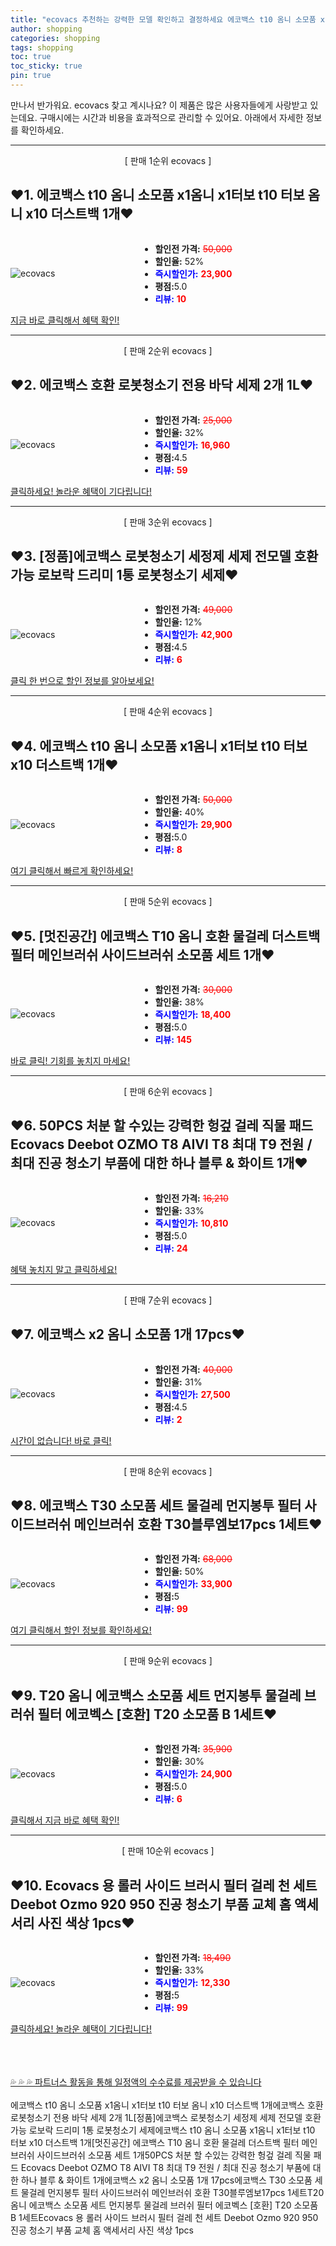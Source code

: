```yaml
---
title: "ecovacs 추천하는 강력한 모델 확인하고 결정하세요 에코백스 t10 옴니 소모품 x1옴니"
author: shopping
categories: shopping
tags: shopping
toc: true
toc_sticky: true
pin: true
---
```

만나서 반가워요. ecovacs 찾고 계시나요? 이 제품은 많은 사용자들에게 사랑받고 있는데요. 구매시에는 시간과 비용을 효과적으로 관리할 수 있어요. 아래에서 자세한 정보를 확인하세요.

---
<p class="toplist" style="margin: 0 auto; display: block; width: fit-content;">[ 판매 1순위 ecovacs ]</p>

<h2><strong>❤️1. 에코백스 t10 옴니 소모품 x1옴니 x1터보 t10 터보 옴니 x10 더스트백 1개❤️</strong></h2>

<div style="display: flex; align-items: center;">
    <div style="flex: 0.4;">
        <img src="https://thumbnail9.coupangcdn.com/thumbnails/remote/230x230ex/image/vendor_inventory/50cb/f6a40520758b2df716c99a7f50a9399ae898a19fefa70f512211698ac88c.png" alt="ecovacs" style="max-width: 100%;">
    </div>
    <div style="flex: 0.6; margin-left: 10px;">
        <ul>
            <li><strong>할인전 가격:</strong> <del style="color: red;">50,000</del></li>
            <li><strong>할인율:</strong> 52%</li>
            <li><span style='color:blue'><strong>즉시할인가:</strong></span> <span style='color:red'><strong>23,900</strong></span></li>
            <li><strong>평점:</strong>5.0</li>
            <li><span style='color:blue'><strong>리뷰:</strong></span> <span style='color:red'><strong>10</strong></span></li>
        </ul>
    </div>
</div>
<div class="center">
    <a href="https://William4Davisa.github.io?lptag=AF9450613&subid=githubio&pageKey=7955963011&traceid=V0-153&itemId=21981233485&vendorItemId=88979655556" class="myButton">
        지금 바로 클릭해서 혜택 확인!
    </a>
</div>


---
<p class="toplist" style="margin: 0 auto; display: block; width: fit-content;">[ 판매 2순위 ecovacs ]</p>

<h2><strong>❤️2. 에코백스 호환 로봇청소기 전용 바닥 세제 2개 1L❤️</strong></h2>

<div style="display: flex; align-items: center;">
    <div style="flex: 0.4;">
        <img src="https://thumbnail9.coupangcdn.com/thumbnails/remote/230x230ex/image/vendor_inventory/c504/f7a87b6c6098425d52e026f9456f088c973cd7a5f75c742908ed9c538b94.png" alt="ecovacs" style="max-width: 100%;">
    </div>
    <div style="flex: 0.6; margin-left: 10px;">
        <ul>
            <li><strong>할인전 가격:</strong> <del style="color: red;">25,000</del></li>
            <li><strong>할인율:</strong> 32%</li>
            <li><span style='color:blue'><strong>즉시할인가:</strong></span> <span style='color:red'><strong>16,960</strong></span></li>
            <li><strong>평점:</strong>4.5</li>
            <li><span style='color:blue'><strong>리뷰:</strong></span> <span style='color:red'><strong>59</strong></span></li>
        </ul>
    </div>
</div>
<div class="center">
    <a href="https://William4Davisa.github.io?lptag=AF9450613&subid=githubio&pageKey=6807298368&traceid=V0-153&itemId=16092664058&vendorItemId=88697637470" class="myButton">
        클릭하세요! 놀라운 혜택이 기다립니다!
    </a>
</div>


---
<p class="toplist" style="margin: 0 auto; display: block; width: fit-content;">[ 판매 3순위 ecovacs ]</p>

<h2><strong>❤️3. [정품]에코백스 로봇청소기 세정제 세제 전모델 호환 가능 로보락 드리미 1통 로봇청소기 세제❤️</strong></h2>

<div style="display: flex; align-items: center;">
    <div style="flex: 0.4;">
        <img src="https://thumbnail10.coupangcdn.com/thumbnails/remote/230x230ex/image/vendor_inventory/34ae/ee7becebbf5639dc0b51b1b87f2aa063631304062a789570414335d11e52.jpg" alt="ecovacs" style="max-width: 100%;">
    </div>
    <div style="flex: 0.6; margin-left: 10px;">
        <ul>
            <li><strong>할인전 가격:</strong> <del style="color: red;">49,000</del></li>
            <li><strong>할인율:</strong> 12%</li>
            <li><span style='color:blue'><strong>즉시할인가:</strong></span> <span style='color:red'><strong>42,900</strong></span></li>
            <li><strong>평점:</strong>4.5</li>
            <li><span style='color:blue'><strong>리뷰:</strong></span> <span style='color:red'><strong>6</strong></span></li>
        </ul>
    </div>
</div>
<div class="center">
    <a href="https://William4Davisa.github.io?lptag=AF9450613&subid=githubio&pageKey=7923712369&traceid=V0-153&itemId=21776744255&vendorItemId=88825542260" class="myButton">
        클릭 한 번으로 할인 정보를 알아보세요!
    </a>
</div>


---
<p class="toplist" style="margin: 0 auto; display: block; width: fit-content;">[ 판매 4순위 ecovacs ]</p>

<h2><strong>❤️4. 에코백스 t10 옴니 소모품 x1옴니 x1터보 t10 터보 x10 더스트백 1개❤️</strong></h2>

<div style="display: flex; align-items: center;">
    <div style="flex: 0.4;">
        <img src="https://thumbnail7.coupangcdn.com/thumbnails/remote/230x230ex/image/vendor_inventory/2ff7/cb369b3bd486e6bed21e15caaae36f2e4c18aa9c00d25fd54792e6a0cba8.png" alt="ecovacs" style="max-width: 100%;">
    </div>
    <div style="flex: 0.6; margin-left: 10px;">
        <ul>
            <li><strong>할인전 가격:</strong> <del style="color: red;">50,000</del></li>
            <li><strong>할인율:</strong> 40%</li>
            <li><span style='color:blue'><strong>즉시할인가:</strong></span> <span style='color:red'><strong>29,900</strong></span></li>
            <li><strong>평점:</strong>5.0</li>
            <li><span style='color:blue'><strong>리뷰:</strong></span> <span style='color:red'><strong>8</strong></span></li>
        </ul>
    </div>
</div>
<div class="center">
    <a href="https://William4Davisa.github.io?lptag=AF9450613&subid=githubio&pageKey=7955635614&traceid=V0-153&itemId=21979604343&vendorItemId=89098032198" class="myButton">
        여기 클릭해서 빠르게 확인하세요!
    </a>
</div>


---
<p class="toplist" style="margin: 0 auto; display: block; width: fit-content;">[ 판매 5순위 ecovacs ]</p>

<h2><strong>❤️5. [멋진공간] 에코백스 T10 옴니 호환 물걸레 더스트백 필터 메인브러쉬 사이드브러쉬 소모품 세트 1개❤️</strong></h2>

<div style="display: flex; align-items: center;">
    <div style="flex: 0.4;">
        <img src="https://thumbnail10.coupangcdn.com/thumbnails/remote/230x230ex/image/vendor_inventory/539b/88988e5f88efb131a19302dce1f656427751dcac5a171c88ea093120589c.jpg" alt="ecovacs" style="max-width: 100%;">
    </div>
    <div style="flex: 0.6; margin-left: 10px;">
        <ul>
            <li><strong>할인전 가격:</strong> <del style="color: red;">30,000</del></li>
            <li><strong>할인율:</strong> 38%</li>
            <li><span style='color:blue'><strong>즉시할인가:</strong></span> <span style='color:red'><strong>18,400</strong></span></li>
            <li><strong>평점:</strong>5.0</li>
            <li><span style='color:blue'><strong>리뷰:</strong></span> <span style='color:red'><strong>145</strong></span></li>
        </ul>
    </div>
</div>
<div class="center">
    <a href="https://William4Davisa.github.io?lptag=AF9450613&subid=githubio&pageKey=7370340428&traceid=V0-153&itemId=19010900397&vendorItemId=86135592705" class="myButton">
        바로 클릭! 기회를 놓치지 마세요!
    </a>
</div>


---
<p class="toplist" style="margin: 0 auto; display: block; width: fit-content;">[ 판매 6순위 ecovacs ]</p>

<h2><strong>❤️6. 50PCS 처분 할 수있는 강력한 헝겊 걸레 직물 패드 Ecovacs Deebot OZMO T8 AIVI T8 최대 T9 전원 / 최대 진공 청소기 부품에 대한 하나 블루 & 화이트 1개❤️</strong></h2>

<div style="display: flex; align-items: center;">
    <div style="flex: 0.4;">
        <img src="https://thumbnail10.coupangcdn.com/thumbnails/remote/230x230ex/image/vendor_inventory/939c/e55ae12a62b0d14afc855fcedd431a35c14efc834f6af2d6dcf480a19eb4.jpg" alt="ecovacs" style="max-width: 100%;">
    </div>
    <div style="flex: 0.6; margin-left: 10px;">
        <ul>
            <li><strong>할인전 가격:</strong> <del style="color: red;">16,210</del></li>
            <li><strong>할인율:</strong> 33%</li>
            <li><span style='color:blue'><strong>즉시할인가:</strong></span> <span style='color:red'><strong>10,810</strong></span></li>
            <li><strong>평점:</strong>5.0</li>
            <li><span style='color:blue'><strong>리뷰:</strong></span> <span style='color:red'><strong>24</strong></span></li>
        </ul>
    </div>
</div>
<div class="center">
    <a href="https://William4Davisa.github.io?lptag=AF9450613&subid=githubio&pageKey=6018044875&traceid=V0-153&itemId=10936098513&vendorItemId=79953417469" class="myButton">
        혜택 놓치지 말고 클릭하세요!
    </a>
</div>


---
<p class="toplist" style="margin: 0 auto; display: block; width: fit-content;">[ 판매 7순위 ecovacs ]</p>

<h2><strong>❤️7. 에코백스 x2 옴니 소모품 1개 17pcs❤️</strong></h2>

<div style="display: flex; align-items: center;">
    <div style="flex: 0.4;">
        <img src="https://thumbnail7.coupangcdn.com/thumbnails/remote/230x230ex/image/vendor_inventory/6515/c1bf226c7a2f6dcc1d189bc537e10e10dd3b9a02d919cf51f0a2ed6fdd5e.png" alt="ecovacs" style="max-width: 100%;">
    </div>
    <div style="flex: 0.6; margin-left: 10px;">
        <ul>
            <li><strong>할인전 가격:</strong> <del style="color: red;">40,000</del></li>
            <li><strong>할인율:</strong> 31%</li>
            <li><span style='color:blue'><strong>즉시할인가:</strong></span> <span style='color:red'><strong>27,500</strong></span></li>
            <li><strong>평점:</strong>4.5</li>
            <li><span style='color:blue'><strong>리뷰:</strong></span> <span style='color:red'><strong>2</strong></span></li>
        </ul>
    </div>
</div>
<div class="center">
    <a href="https://William4Davisa.github.io?lptag=AF9450613&subid=githubio&pageKey=8182072336&traceid=V0-153&itemId=23395549820&vendorItemId=90430557462" class="myButton">
        시간이 없습니다! 바로 클릭!
    </a>
</div>


---
<p class="toplist" style="margin: 0 auto; display: block; width: fit-content;">[ 판매 8순위 ecovacs ]</p>

<h2><strong>❤️8. 에코백스 T30 소모품 세트 물걸레 먼지봉투 필터 사이드브러쉬 메인브러쉬 호환 T30블루엠보17pcs 1세트❤️</strong></h2>

<div style="display: flex; align-items: center;">
    <div style="flex: 0.4;">
        <img src="https://thumbnail10.coupangcdn.com/thumbnails/remote/230x230ex/image/vendor_inventory/956d/829f8f132446fe495ca688da4f580b02764ced1a1b6480db8ce2f1788b60.png" alt="ecovacs" style="max-width: 100%;">
    </div>
    <div style="flex: 0.6; margin-left: 10px;">
        <ul>
            <li><strong>할인전 가격:</strong> <del style="color: red;">68,000</del></li>
            <li><strong>할인율:</strong> 50%</li>
            <li><span style='color:blue'><strong>즉시할인가:</strong></span> <span style='color:red'><strong>33,900</strong></span></li>
            <li><strong>평점:</strong>5</li>
            <li><span style='color:blue'><strong>리뷰:</strong></span> <span style='color:red'><strong>99</strong></span></li>
        </ul>
    </div>
</div>
<div class="center">
    <a href="https://William4Davisa.github.io?lptag=AF9450613&subid=githubio&pageKey=8209502491&traceid=V0-153&itemId=23559448522&vendorItemId=90585505669" class="myButton">
        여기 클릭해서 할인 정보를 확인하세요!
    </a>
</div>


---
<p class="toplist" style="margin: 0 auto; display: block; width: fit-content;">[ 판매 9순위 ecovacs ]</p>

<h2><strong>❤️9. T20 옴니 에코백스 소모품 세트 먼지봉투 물걸레 브러쉬 필터 에코벡스 [호환] T20 소모품 B 1세트❤️</strong></h2>

<div style="display: flex; align-items: center;">
    <div style="flex: 0.4;">
        <img src="https://thumbnail7.coupangcdn.com/thumbnails/remote/230x230ex/image/vendor_inventory/40d8/c6e4fb4e683a3b956d5499b9137460d9b4a1bee2ab70e917d8741e0a5da0.png" alt="ecovacs" style="max-width: 100%;">
    </div>
    <div style="flex: 0.6; margin-left: 10px;">
        <ul>
            <li><strong>할인전 가격:</strong> <del style="color: red;">35,900</del></li>
            <li><strong>할인율:</strong> 30%</li>
            <li><span style='color:blue'><strong>즉시할인가:</strong></span> <span style='color:red'><strong>24,900</strong></span></li>
            <li><strong>평점:</strong>5.0</li>
            <li><span style='color:blue'><strong>리뷰:</strong></span> <span style='color:red'><strong>6</strong></span></li>
        </ul>
    </div>
</div>
<div class="center">
    <a href="https://William4Davisa.github.io?lptag=AF9450613&subid=githubio&pageKey=7958922842&traceid=V0-153&itemId=22000956313&vendorItemId=89048484033" class="myButton">
        클릭해서 지금 바로 혜택 확인!
    </a>
</div>


---
<p class="toplist" style="margin: 0 auto; display: block; width: fit-content;">[ 판매 10순위 ecovacs ]</p>

<h2><strong>❤️10. Ecovacs 용 롤러 사이드 브러시 필터 걸레 천 세트 Deebot Ozmo 920 950 진공 청소기 부품 교체 홈 액세서리 사진 색상 1pcs❤️</strong></h2>

<div style="display: flex; align-items: center;">
    <div style="flex: 0.4;">
        <img src="https://thumbnail7.coupangcdn.com/thumbnails/remote/230x230ex/image/vendor_inventory/cb63/f64c15c896b63a158936f7817b0fa6a880e236abb2b3882ab87680568d73.jpg" alt="ecovacs" style="max-width: 100%;">
    </div>
    <div style="flex: 0.6; margin-left: 10px;">
        <ul>
            <li><strong>할인전 가격:</strong> <del style="color: red;">18,490</del></li>
            <li><strong>할인율:</strong> 33%</li>
            <li><span style='color:blue'><strong>즉시할인가:</strong></span> <span style='color:red'><strong>12,330</strong></span></li>
            <li><strong>평점:</strong>5</li>
            <li><span style='color:blue'><strong>리뷰:</strong></span> <span style='color:red'><strong>99</strong></span></li>
        </ul>
    </div>
</div>
<div class="center">
    <a href="https://William4Davisa.github.io?lptag=AF9450613&subid=githubio&pageKey=6357166789&traceid=V0-153&itemId=13403229885&vendorItemId=90542843805" class="myButton">
        클릭하세요! 놀라운 혜택이 기다립니다!
    </a>
</div>

<br><br><br>[💦 💦 💦 파트너스 활동을 통해 일정액의 수수료를 제공받을 수 있습니다](https://link.coupang.com/a/bcpT2c)<br><br>에코백스 t10 옴니 소모품 x1옴니 x1터보 t10 터보 옴니 x10 더스트백 1개에코백스 호환 로봇청소기 전용 바닥 세제 2개 1L[정품]에코백스 로봇청소기 세정제 세제 전모델 호환 가능 로보락 드리미 1통 로봇청소기 세제에코백스 t10 옴니 소모품 x1옴니 x1터보 t10 터보 x10 더스트백 1개[멋진공간] 에코백스 T10 옴니 호환 물걸레 더스트백 필터 메인브러쉬 사이드브러쉬 소모품 세트 1개50PCS 처분 할 수있는 강력한 헝겊 걸레 직물 패드 Ecovacs Deebot OZMO T8 AIVI T8 최대 T9 전원 / 최대 진공 청소기 부품에 대한 하나 블루 & 화이트 1개에코백스 x2 옴니 소모품 1개 17pcs에코백스 T30 소모품 세트 물걸레 먼지봉투 필터 사이드브러쉬 메인브러쉬 호환 T30블루엠보17pcs 1세트T20 옴니 에코백스 소모품 세트 먼지봉투 물걸레 브러쉬 필터 에코벡스 [호환] T20 소모품 B 1세트Ecovacs 용 롤러 사이드 브러시 필터 걸레 천 세트 Deebot Ozmo 920 950 진공 청소기 부품 교체 홈 액세서리 사진 색상 1pcs